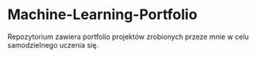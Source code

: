 # Machine-Learning-Portfolio
Repozytorium zawiera portfolio projektów zrobionych przeze mnie w celu samodzielnego uczenia się.
